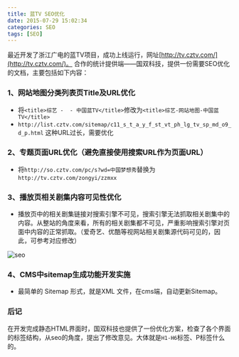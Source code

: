 ```yaml
---
title: 蓝TV SEO优化
date: 2015-07-29 15:02:34
categories: SEO
tags: [SEO]
---
```


最近开发了浙江广电的蓝TV项目，成功上线运行，网址[http://tv.cztv.com/](http://tv.cztv.com/)。
合作的统计提供端——国双科技，提供一份需要SEO优化的文档，主要包括如下内容：

### 1、网站地图分类列表页Title及URL优化
* 将`<title>综艺 -  - 中国蓝TV</title>`修改为`<title>综艺-网站地图-中国蓝TV</title>`
* `http://list.cztv.com/sitemap/c11_s_t_a_y_f_st_vt_ph_lg_tv_sp_md_o9_d_p.html` 这种URL过长，需要优化

### 2、专题页面URL优化（避免直接使用搜索URL作为页面URL）

* 将`http://so.cztv.com/pc/s?wd=中国梦想秀`替换为`http://tv.cztv.com/zongyi/zzmxx`

### 3、播放页相关剧集内容可见性优化
<!-- more -->

* 播放页中的相关剧集链接对搜索引擎不可见，搜索引擎无法抓取相关剧集中的内容。从整站的角度来看，所有的相关剧集都不可见，严重影响搜索引擎对页面中内容的正常抓取。（爱奇艺、优酷等视网站相关剧集源代码可见的，因此，可参考对应修改）

![seo](https://loulanyijian.github.io//images/seo.png)

### 4、CMS中sitemap生成功能开发实施


* 最简单的 Sitemap 形式，就是XML 文件，在cms端，自动更新Sitemap。

### 后记
在开发完成静态HTML界面时，国双科技也提供了一份优化方案，检查了各个界面的标签结构，从seo的角度，提出了修改意见。大体就是`H1-H6`标签、P标签什么的。